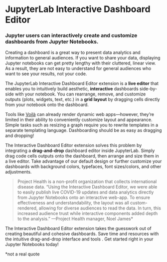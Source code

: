 # JupyterLab Interactive Dashboard Editor

### Jupyter users can interactively create and customize dashboards from Jupyter Notebooks.

Creating a dashboard is a great way to present data analytics and information to general audiences. If you want to share your data, displaying Jupyter notebooks can get pretty lengthy with their cluttered, linear view. As a result, they are not easy to understand for general audiences who want to see your results, not your code.

The JupyterLab Interactive Dashboard Editor extension is a **live editor** that enables you to intuitively build aesthetic, **interactive** dashboards side-by-side with your notebook. You can rearrange, remove, and customize outputs (plots, widgets, text, etc.) in a **grid layout** by dragging cells directly from your notebook onto the dashboard.

Tools like [Voilà](https://github.com/voila-dashboards/voila) can already render dynamic web apps—however, they’re limited in their ability to conveniently customize layout and appearance. Simple tasks such as resizing a graph require you to rewrite templates in a separate templating language. Dashboarding should be as easy as dragging and dropping!

The Interactive Dashboard Editor extension solves this problem by integrating a **drag-and-drop** dashboard editor inside JupyterLab. Simply drag code cells outputs onto the dashboard, then arrange and size them in a live editor. Take advantage of our default design or further customize your dashboards with background colors, typefaces, font sizes/colors, and other adjustments.

> Project Health is a non-profit organization that collects international disease data. “Using the Interactive Dashboard Editor, we were able to easily publish live COVID-19 updates and data analytics directly from Jupyter Notebooks onto an interactive web-app. To ensure effectiveness and understandability, the layout was all custom-rendered, allowing for diverse audiences to read the data. In turn, this increased audience trust while interactive components added depth to the analysis.”
> —Project Health manager, Noel James\*

The Interactive Dashboard Editor extension takes the guesswork out of creating beautiful and cohesive dashboards. Save time and resources with the intuitive drag-and-drop interface and tools . Get started right in your Jupyter Notebooks today!

\*not a real quote
